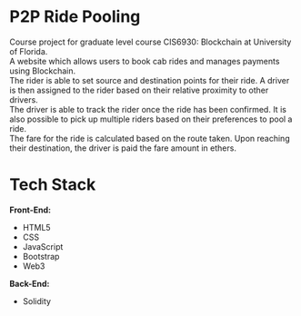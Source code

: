 # P2P Ride Pooling
Course project for graduate level course CIS6930: Blockchain at University of Florida.<br>
A website which allows users to book cab rides and manages payments using Blockchain.<br>
The rider is able to set source and destination points for their ride. A driver is then assigned to the rider based on their relative proximity to other drivers.<br>
The driver is able to track the rider once the ride has been confirmed. It is also possible to pick up multiple riders based on their preferences to pool a ride.<br>
The fare for the ride is calculated based on the route taken. Upon reaching their destination, the driver is paid the fare amount in ethers.<br>

# Tech Stack
**Front-End:**
* HTML5
* CSS
* JavaScript
* Bootstrap
* Web3

**Back-End:** 
* Solidity
